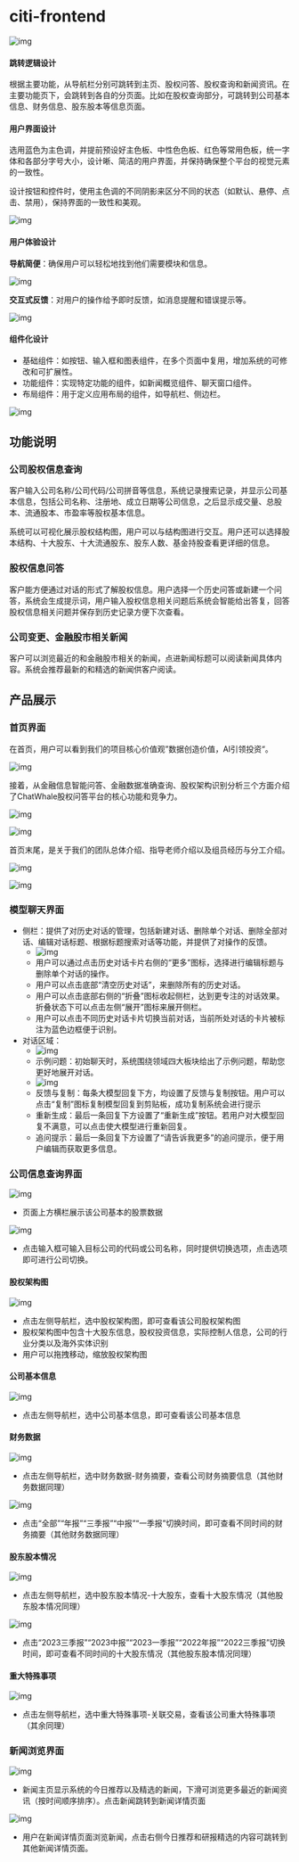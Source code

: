 # citi-frontend

![img](./assets/1711295403500-61.png)

#### 跳转逻辑设计

根据主要功能，从导航栏分别可跳转到主页、股权问答、股权查询和新闻资讯。在主要功能页下，会跳转到各自的分页面。比如在股权查询部分，可跳转到公司基本信息、财务信息、股东股本等信息页面。


#### 用户界面设计

选用蓝色为主色调，并提前预设好主色板、中性色色板、红色等常用色板，统一字体和各部分字号大小，设计晰、简洁的用户界面，并保持确保整个平台的视觉元素的一致性。

设计按钮和控件时，使用主色调的不同阴影来区分不同的状态（如默认、悬停、点击、禁用），保持界面的一致性和美观。

![img](./assets/1711295488652-65.png)

#### 用户体验设计

**导航简便**：确保用户可以轻松地找到他们需要模块和信息。

![img](./assets/1711295488652-66.png)

**交互式反馈**：对用户的操作给予即时反馈，如消息提醒和错误提示等。

![img](./assets/1711295488653-67.png)

#### 组件化设计

- 基础组件：如按钮、输入框和图表组件，在多个页面中复用，增加系统的可修改和可扩展性。
- 功能组件：实现特定功能的组件，如新闻概览组件、聊天窗口组件。
- 布局组件：用于定义应用布局的组件，如导航栏、侧边栏。

![img](./assets/1711295488653-68.png)

## 功能说明

### 公司股权信息查询

客户输入公司名称/公司代码/公司拼音等信息，系统记录搜索记录，并显示公司基本信息，包括公司名称、注册地、成立日期等公司信息，之后显示成交量、总股本、流通股本、市盈率等股权基本信息。

系统可以可视化展示股权结构图，用户可以与结构图进行交互。用户还可以选择股本结构、十大股东、十大流通股东、股东人数、基金持股查看更详细的信息。

### 股权信息问答

客户能方便通过对话的形式了解股权信息。用户选择一个历史问答或新建一个问答，系统会生成提示词，用户输入股权信息相关问题后系统会智能给出答复，回答股权信息相关问题并保存到历史记录方便下次查看。

### 公司变更、金融股市相关新闻

客户可以浏览最近的和金融股市相关的新闻，点进新闻标题可以阅读新闻具体内容。系统会推荐最新的和精选的新闻供客户阅读。

## 产品展示

### 首页界面

在首页，用户可以看到我们的项目核心价值观”数据创造价值，AI引领投资“。

![img](./assets/1711295308642-20.png)

接着，从金融信息智能问答、金融数据准确查询、股权架构识别分析三个方面介绍了ChatWhale股权问答平台的核心功能和竞争力。

![img](./assets/1711295308638-1.png)

![img](./assets/1711295308638-2.png)

首页末尾，是关于我们的团队总体介绍、指导老师介绍以及组员经历与分工介绍。

![img](./assets/1711295308638-3.png)

![img](./assets/1711295308638-4.png)

### 模型聊天界面

- 侧栏：提供了对历史对话的管理，包括新建对话、删除单个对话、删除全部对话、编辑对话标题、根据标题搜索对话等功能，并提供了对操作的反馈。
  - ![img](./assets/1711295308638-6.png)
  - 用户可以通过点击历史对话卡片右侧的“更多”图标，选择进行编辑标题与删除单个对话的操作。
  - 用户可以点击底部“清空历史对话”，来删除所有的历史对话。
  - 用户可以点击底部右侧的“折叠”图标收起侧栏，达到更专注的对话效果。折叠状态下可以点击左侧“展开”图标来展开侧栏。
  - 用户可以点击不同历史对话卡片切换当前对话，当前所处对话的卡片被标注为蓝色边框便于识别。
- 对话区域：
  - ![img](./assets/1711295308638-7.png)
  - 示例问题：初始聊天时，系统围绕领域四大板块给出了示例问题，帮助您更好地展开对话。
  - ![img](./assets/1711295308638-8.png)
  - 反馈与复制：每条大模型回复下方，均设置了反馈与复制按钮。用户可以点击“复制”图标复制模型回复到剪贴板，成功复制系统会进行提示
  - 重新生成：最后一条回复下方设置了“重新生成”按钮。若用户对大模型回复不满意，可以点击使大模型进行重新回复。
  - 追问提示：最后一条回复下方设置了“请告诉我更多”的追问提示，便于用户编辑而获取更多信息。

### 公司信息查询界面

![img](./assets/1711295308639-9.png)

- 页面上方横栏展示该公司基本的股票数据

![img](./assets/1711295308639-10.png)

- 点击输入框可输入目标公司的代码或公司名称，同时提供切换选项，点击选项即可进行公司切换。

#### 股权架构图

![img](./assets/1711295308639-11.png)

- 点击左侧导航栏，选中股权架构图，即可查看该公司股权架构图
- 股权架构图中包含十大股东信息，股权投资信息，实际控制人信息，公司的行业分类以及海外实体识别
- 用户可以拖拽移动，缩放股权架构图

#### 公司基本信息

![img](./assets/1711295308639-12.png)

- 点击左侧导航栏，选中公司基本信息，即可查看该公司基本信息

#### 财务数据 

![img](./assets/1711295308639-13.png)

- 点击左侧导航栏，选中财务数据-财务摘要，查看公司财务摘要信息（其他财务数据同理）

![img](./assets/1711295308639-14.png)

- 点击“全部”“年报”“三季报”“中报”“一季报”切换时间，即可查看不同时间的财务摘要（其他财务数据同理）

#### 股东股本情况

![img](./assets/1711295308639-15.png)

- 点击左侧导航栏，选中股东股本情况-十大股东，查看十大股东情况（其他股东股本情况同理）

![img](./assets/1711295308639-16.png)

- 点击“2023三季报”“2023中报”“2023一季报”“2022年报”“2022三季报”切换时间，即可查看不同时间的十大股东情况（其他股东股本情况同理）

#### 重大特殊事项

![img](./assets/1711295308639-17.png)

- 点击左侧导航栏，选中重大特殊事项-关联交易，查看该公司重大特殊事项（其余同理）

### 新闻浏览界面

![img](./assets/1711295308639-18.png)

- 新闻主页显示系统的今日推荐以及精选的新闻，下滑可浏览更多最近的新闻资讯（按时间顺序排序）。点击新闻跳转到新闻详情页面

![img](./assets/1711295308639-19.png)

- 用户在新闻详情页面浏览新闻，点击右侧今日推荐和研报精选的内容可跳转到其他新闻详情页面。
